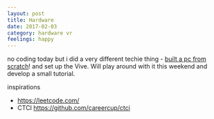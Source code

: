 ```yaml
---
layout: post
title: Hardware
date: 2017-02-03
category: hardware vr
feelings: happy
---
```


no coding today but i did a very different techie thing - [built a pc from scratch](https://pcpartpicker.com/list/dWMfD8)! and set up the Vive. Will play around with it this weekend and develop a small tutorial.

inspirations
- <https://leetcode.com/>
- CTCI <https://github.com/careercup/ctci>

